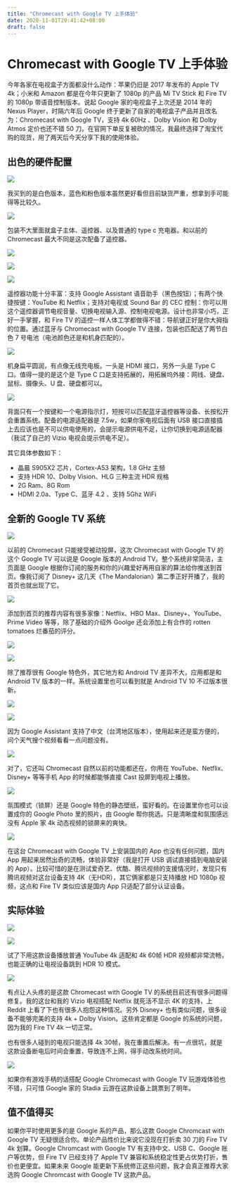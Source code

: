 ```yaml
---
title: "Chromecast with Google TV 上手体验"
date: 2020-11-01T20:41:42+08:00
draft: false
---
```

# 	Chromecast with Google TV 上手体验

今年各家在电视盒子方面都没什么动作：苹果仍旧是 2017 年发布的 Apple TV 4k；小米和 Amazon 都是在今年只更新了 1080p 的产品 Mi TV Stick 和 Fire TV 的 1080p 带语音控制版本。说起 Google 家的电视盒子上次还是 2014 年的 Nexus Player，时隔六年后 Google 终于更新了自家的电视盒子产品并且改名为：Chromecast with Google TV，支持 4k 60Hz 、Dolby Vision 和 Dolby Atmos 定价也还不错 50 刀。在官网下单反复被砍的情况，我最终选择了淘宝代购的现货，用了两天后今天分享下我的使用体验。<!--more-->

## 出色的硬件配置

![](https://oss.qust.me/img/chromecast-with-google-tv-header-scaled.jpg)

我买到的是白色版本，蓝色和粉色版本虽然更好看但目前缺货严重，想拿到手可能得等比较久。

![](C:\Users\peng\Pictures\IMG_20201101_124609.jpg)

包装不大里面就盒子主体、遥控器、以及普通的 type c 充电器。和以前的 Chromecast 最大不同是这次配备了遥控器。

![](https://oss.qust.me/img/photo_2020-11-01_14-49-14%20(2).jpg)

![](https://oss.qust.me/img/photo_2020-11-01_14-50-21%20(3).jpg)

![](https://oss.qust.me/img/photo_2020-11-01_14-49-14.jpg)

遥控器功能十分丰富：支持 Google Assistant 语音助手（黑色按钮）；有两个快捷按键：YouTube 和 Netflix；支持对电视或 Sound Bar 的 CEC 控制：你可以用这个遥控器调节电视音量、切换电视输入源、控制电视电源。设计也非常小巧，正好一手掌握，和 Fire TV  的遥控一样人体工学都做得不错：导航键正好是你大拇指的位置。通过蓝牙与 Chromecast with Google TV 连接，包装也匹配送了两节白色 7 号电池（电池颜色还是和机身匹配的）。



![](https://oss.qust.me/img/photo_2020-11-01_15-33-42.jpg)

机身扁平圆润，有点像无线充电板。一头是 HDMI 接口，另外一头是 Type C 口。值得一提的是这个是 Type C 口是支持拓展的，用拓展坞外接：网线、键盘、鼠标、摄像头、U 盘、硬盘都可以。

![](https://oss.qust.me/img/photo_2020-11-01_15-33-43.jpg)

背面只有一个按键和一个电源指示灯，短按可以匹配蓝牙遥控器等设备、长按松开会重置系统。配备的电源适配器是 7.5w，如果你家电视后面有 USB 接口直接插上去应该也是不可以供电使用的，会提示电源供电不足，让你切换到电源适配器（我试了自己的 Vizio 电视会提示供电不足）。

其它具体参数如下：

* 晶晨 S905X2 芯片，Cortex-A53 架构，1.8 GHz 主频
* 支持 HDR 10、Dolby Vision、HLG 三种主流 HDR 规格
* 2G Ram、8G Rom
* HDMI 2.0a、Type C、蓝牙 4.2 、支持 5Ghz WiFi

## 全新的 Google TV 系统

![](https://oss.qust.me/img/cover1.png)

以前的 Chromecast 只能接受被动投屏，这次 Chromecast with Google TV 的这个 Google TV 可以说是 Google 版本的 Android TV。整个系统非常简洁，主页面是 Google 根据你订阅的服务和你的兴趣爱好再用自家的算法给你推送到首页。像我订阅了 Disney+ 这几天《The Mandalorian》第二季正好开播了，我的首页也就出现了它。

![](https://oss.qust.me/img/cover2.png)

添加到首页的推荐内容有很多家像：Netflix、HBO Max、Disney+、YouTube、Prime Video 等等，除了基础的介绍外 Goolge 还会添加上有合作的 rotten tomatoes 烂番茄的评分。

![](https://oss.qust.me/img/cover3.png)

![](https://oss.qust.me/img/sys1.png)

除了推荐很有 Google 特色外，其它地方和 Android TV 差异不大，应用都是和 Android TV 版本的一样。系统设置里也可以看到就是 Android TV 10 不过版本很新。

![](https://oss.qust.me/img/ga1.png)

![](https://oss.qust.me/img/ga2.png)

因为 Google Assistant 支持了中文（台湾地区版本），使用起来还是蛮方便的，问个天气搜个视频看看一点问题没有。

![](https://oss.qust.me/img/photo_2020-11-01_18-02-52.jpg)

对了，它还叫 Chromecast 自然以前的功能都还在，你用在 YouTube、Netflix、Disney+ 等等手机 App 的时候都能够直接 Cast 投屏到电视上播放。

![](https://oss.qust.me/img/ls1.png)

氛围模式（锁屏）还是 Google 特色的静态壁纸，蛮好看的。在设置里你也可以设置成你的 Google Photo 里的照片，由 Google 帮你挑选。只是清晰度和氛围感远没有 Apple 家 4k 动态视频的锁屏来的爽快。

![](https://oss.qust.me/img/gc1.png)

在这台 Chromecast with Google TV 上安装国内的 App 也没有任何问题，国内 App 用起来居然出奇的流畅，体验非常好（我是打开 USB 调试直接插到电脑安装的 App）。比较可惜的是在测试爱奇艺、优酷、腾讯视频的支援情况时，发现只有腾讯视频对这台设备支持 4K（无HDR），其它俩家都是只支持播放 HD 1080p 视频，这点和 Fire TV 类似应该是国内 App 只适配了部分认证设备。

## 实际体验

![](https://oss.qust.me/img/youtube1.png)

![](https://oss.qust.me/img/youtube2.png)

试了下用这款设备播放普通 YouTube 4k 适配和 4k 60帧 HDR 视频都非常流畅，也能正确的让电视设备跳到 HDR 10 模式。

![](https://oss.qust.me/img/photo_2020-11-01_19-11-39.jpg)

有点让人头疼的是这款 Chromecast with Google TV 的系统目前还有很多问题得修复。我的这台和我的 Vizio 电视搭配 Netflix 就死活不显示 4K 的支持，上 Reddit 上看了下也有很多人抱怨这种情况。另外 Disney+ 也有类似问题，很多设备不能够完美的支持 4k + Dolby Vision。这些肯定都是 Google 的系统的问题，因为我的 Fire TV 4k 一切正常。

也有很多人碰到的电视只能选择 4k 30帧，我在重置后解决。有一点很坑，就是这款设备断电后时间会重置，导致连不上网，得手动改系统时间。

![](https://oss.qust.me/img/photo_2020-11-01_19-13-45.jpg)

如果你有游戏手柄的话搭配 Google Chromecast with Google TV 玩游戏体验也不错，只可惜 Google 家的 Stadia 云游在这款设备上跳票到了明年。

## 值不值得买

如果你平时使用更多的是 Google 系的产品，那么这款 Google Chromcast with Google TV 无疑很适合你。单论产品性价比来说它没现在打折卖 30 刀的 Fire TV 4k 划算。Google Chromcast with Google TV 有支持中文、USB C、Google 账户等优势，但 Fire TV 已经支持了 Apple TV 兼容和系统稳定性更占优势打折，售价也更便宜。如果未来 Google 能更新下系统修正这些问题，我才会真正推荐大家选购 Google Chromcast with Google TV 这款产品。
